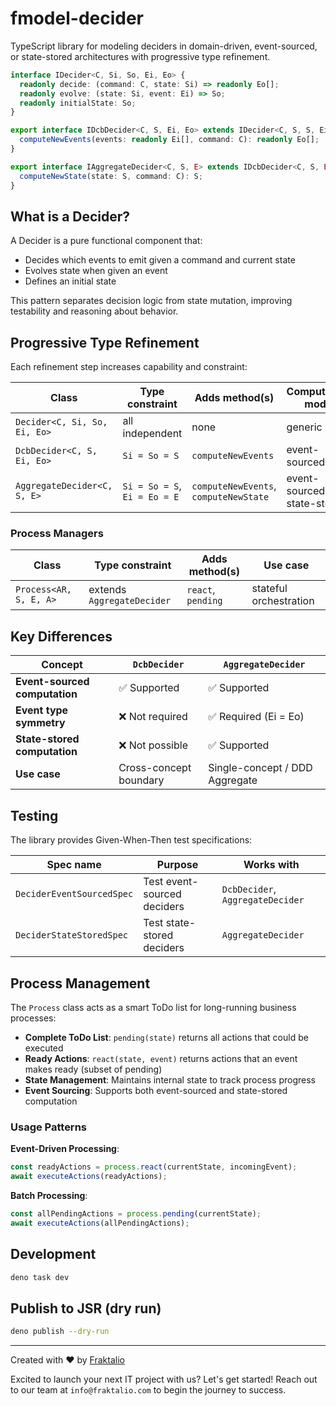 # fmodel-decider

TypeScript library for modeling deciders in domain-driven, event-sourced, or
state-stored architectures with progressive type refinement.

```ts
interface IDecider<C, Si, So, Ei, Eo> {
  readonly decide: (command: C, state: Si) => readonly Eo[];
  readonly evolve: (state: Si, event: Ei) => So;
  readonly initialState: So;
}

export interface IDcbDecider<C, S, Ei, Eo> extends IDecider<C, S, S, Ei, Eo> {
  computeNewEvents(events: readonly Ei[], command: C): readonly Eo[];
}

export interface IAggregateDecider<C, S, E> extends IDcbDecider<C, S, E, E> {
  computeNewState(state: S, command: C): S;
}
```

## What is a Decider?

A Decider is a pure functional component that:

- Decides which events to emit given a command and current state
- Evolves state when given an event
- Defines an initial state

This pattern separates decision logic from state mutation, improving testability
and reasoning about behavior.

## Progressive Type Refinement

Each refinement step increases capability and constraint:

| Class                        | Type constraint              | Adds method(s)                        | Computation mode            |
| ---------------------------- | ---------------------------- | ------------------------------------- | --------------------------- |
| `Decider<C, Si, So, Ei, Eo>` | all independent              | none                                  | generic                     |
| `DcbDecider<C, S, Ei, Eo>`   | `Si = So = S`                | `computeNewEvents`                    | event-sourced               |
| `AggregateDecider<C, S, E>`  | `Si = So = S`, `Ei = Eo = E` | `computeNewEvents`, `computeNewState` | event-sourced, state-stored |

### Process Managers

| Class                  | Type constraint            | Adds method(s)     | Use case               |
| ---------------------- | -------------------------- | ------------------ | ---------------------- |
| `Process<AR, S, E, A>` | extends `AggregateDecider` | `react`, `pending` | stateful orchestration |

## Key Differences

| Concept                       | `DcbDecider`           | `AggregateDecider`             |
| ----------------------------- | ---------------------- | ------------------------------ |
| **Event-sourced computation** | ✅ Supported           | ✅ Supported                   |
| **Event type symmetry**       | ❌ Not required        | ✅ Required (Ei = Eo)          |
| **State-stored computation**  | ❌ Not possible        | ✅ Supported                   |
| **Use case**                  | Cross-concept boundary | Single-concept / DDD Aggregate |

## Testing

The library provides Given-When-Then test specifications:

| Spec name                 | Purpose                     | Works with                       |
| ------------------------- | --------------------------- | -------------------------------- |
| `DeciderEventSourcedSpec` | Test event-sourced deciders | `DcbDecider`, `AggregateDecider` |
| `DeciderStateStoredSpec`  | Test state-stored deciders  | `AggregateDecider`               |

## Process Management

The `Process` class acts as a smart ToDo list for long-running business
processes:

- **Complete ToDo List**: `pending(state)` returns all actions that could be
  executed
- **Ready Actions**: `react(state, event)` returns actions that an event makes
  ready (subset of pending)
- **State Management**: Maintains internal state to track process progress
- **Event Sourcing**: Supports both event-sourced and state-stored computation

### Usage Patterns

**Event-Driven Processing**:

```ts
const readyActions = process.react(currentState, incomingEvent);
await executeActions(readyActions);
```

**Batch Processing**:

```ts
const allPendingActions = process.pending(currentState);
await executeActions(allPendingActions);
```

## Development

```bash
deno task dev
```

## Publish to JSR (dry run)

```bash
deno publish --dry-run
```

---

Created with :heart: by [Fraktalio](https://fraktalio.com/)

Excited to launch your next IT project with us? Let's get started! Reach out to
our team at `info@fraktalio.com` to begin the journey to success.
